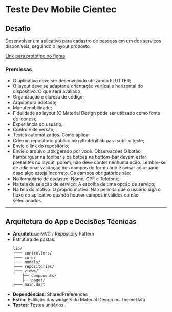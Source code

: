 # Teste Dev Mobile Cientec

## Desafio
Desenvolver um aplicativo para cadastro de pessoas em um dos serviços disponíveis, seguindo o layout proposto.

[Link para protótipo no figma](https://www.figma.com/proto/SjRzvgAi4EHBAnPXngrBnk/Teste-Dev-Mobile?type=design&node-id=1-2773&scaling=min-zoom&page-id=0%3A1&starting-point-node-id=1%3A2800&t=GV7ig0UZ4YBrXIGV-1)

### Premissas
- O aplicativo deve ser desenvolvido utilizando FLUTTER;
- O layout deve se adaptar à orientação vertical e horizontal do dispositivo.
O que será avaliado
- Organização e clareza de código;
- Arquitetura adotada;
- Manutenabilidade;
- Fidelidade ao layout (O Material Design pode ser utilizado como fonte de ícones);
- Experiência do usuário;
- Controle de versão;
- Testes automatizados.
Como aplicar
- Crie um repositório público no github/gitlab para subir o teste;
- Envie o link do repositório;
- Envie o arquivo .apk gerado por você.
Observações
O botão hambúrguer na toolbar e os botões na bottom-bar devem estar presentes no layout, porém, não
deve conter nenhuma ação.
Lembre-se de adicionar validação nos campos do formulário e avisar ao usuário caso algo esteja incorreto.
Os campos obrigatórios são:
- No formulário de cadastro: Nome, CPF e Telefone;
- Na tela de seleção de serviço: A escolha de uma opção de serviço;
- Na tela do motivo: O próprio motivo.
Não permita que o usuário siga o fluxo do aplicativo quando houver campos inválidos ou não selecionados.

--------------------------------------------------------------------

## Arquitetura do App e Decisões Técnicas

- **Arquitetura**: MVC / Repository Pattern
- Estrutura de pastas:
    ```
    lib/
    ├─── controllers/
    ├─── core/
    ├─── models/
    ├─── repositories/
    ├─── views/
        ├── components/
        ├── pages/
    ├─── main.dart
    ```
- **Dependências**: SharedPreferences
- **Estilo**: Estilição dos widgets do Material Design no ThemeData
- **Testes**: Testes unitários
